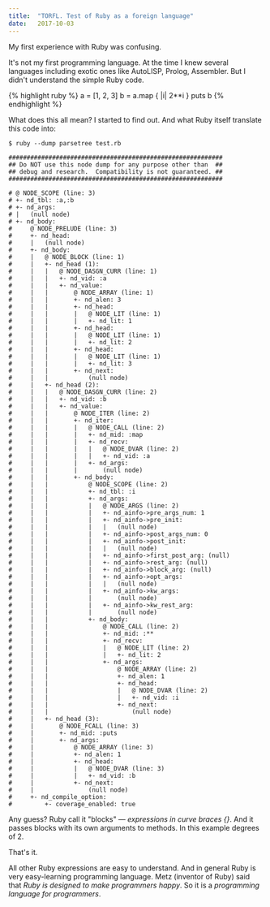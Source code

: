 ```yaml
---
title:  "TORFL. Test of Ruby as a foreign language"
date:   2017-10-03
---
```


My first experience with Ruby was confusing.

It's not my first programming language.
At the time I knew several languages including exotic ones like AutoLISP, Prolog, Assembler.
But I didn't understand the simple Ruby code.

{% highlight ruby %}
a = [1, 2, 3]
b = a.map { |i| 2**i }
puts b
{% endhighlight %}

What does this all mean? I started to find out. And what Ruby itself translate this code into:

```
$ ruby --dump parsetree test.rb 

###########################################################
## Do NOT use this node dump for any purpose other than  ##
## debug and research.  Compatibility is not guaranteed. ##
###########################################################

# @ NODE_SCOPE (line: 3)
# +- nd_tbl: :a,:b
# +- nd_args:
# |   (null node)
# +- nd_body:
#     @ NODE_PRELUDE (line: 3)
#     +- nd_head:
#     |   (null node)
#     +- nd_body:
#     |   @ NODE_BLOCK (line: 1)
#     |   +- nd_head (1):
#     |   |   @ NODE_DASGN_CURR (line: 1)
#     |   |   +- nd_vid: :a
#     |   |   +- nd_value:
#     |   |       @ NODE_ARRAY (line: 1)
#     |   |       +- nd_alen: 3
#     |   |       +- nd_head:
#     |   |       |   @ NODE_LIT (line: 1)
#     |   |       |   +- nd_lit: 1
#     |   |       +- nd_head:
#     |   |       |   @ NODE_LIT (line: 1)
#     |   |       |   +- nd_lit: 2
#     |   |       +- nd_head:
#     |   |       |   @ NODE_LIT (line: 1)
#     |   |       |   +- nd_lit: 3
#     |   |       +- nd_next:
#     |   |           (null node)
#     |   +- nd_head (2):
#     |   |   @ NODE_DASGN_CURR (line: 2)
#     |   |   +- nd_vid: :b
#     |   |   +- nd_value:
#     |   |       @ NODE_ITER (line: 2)
#     |   |       +- nd_iter:
#     |   |       |   @ NODE_CALL (line: 2)
#     |   |       |   +- nd_mid: :map
#     |   |       |   +- nd_recv:
#     |   |       |   |   @ NODE_DVAR (line: 2)
#     |   |       |   |   +- nd_vid: :a
#     |   |       |   +- nd_args:
#     |   |       |       (null node)
#     |   |       +- nd_body:
#     |   |           @ NODE_SCOPE (line: 2)
#     |   |           +- nd_tbl: :i
#     |   |           +- nd_args:
#     |   |           |   @ NODE_ARGS (line: 2)
#     |   |           |   +- nd_ainfo->pre_args_num: 1
#     |   |           |   +- nd_ainfo->pre_init:
#     |   |           |   |   (null node)
#     |   |           |   +- nd_ainfo->post_args_num: 0
#     |   |           |   +- nd_ainfo->post_init:
#     |   |           |   |   (null node)
#     |   |           |   +- nd_ainfo->first_post_arg: (null)
#     |   |           |   +- nd_ainfo->rest_arg: (null)
#     |   |           |   +- nd_ainfo->block_arg: (null)
#     |   |           |   +- nd_ainfo->opt_args:
#     |   |           |   |   (null node)
#     |   |           |   +- nd_ainfo->kw_args:
#     |   |           |       (null node)
#     |   |           |   +- nd_ainfo->kw_rest_arg:
#     |   |           |       (null node)
#     |   |           +- nd_body:
#     |   |               @ NODE_CALL (line: 2)
#     |   |               +- nd_mid: :**
#     |   |               +- nd_recv:
#     |   |               |   @ NODE_LIT (line: 2)
#     |   |               |   +- nd_lit: 2
#     |   |               +- nd_args:
#     |   |                   @ NODE_ARRAY (line: 2)
#     |   |                   +- nd_alen: 1
#     |   |                   +- nd_head:
#     |   |                   |   @ NODE_DVAR (line: 2)
#     |   |                   |   +- nd_vid: :i
#     |   |                   +- nd_next:
#     |   |                       (null node)
#     |   +- nd_head (3):
#     |       @ NODE_FCALL (line: 3)
#     |       +- nd_mid: :puts
#     |       +- nd_args:
#     |           @ NODE_ARRAY (line: 3)
#     |           +- nd_alen: 1
#     |           +- nd_head:
#     |           |   @ NODE_DVAR (line: 3)
#     |           |   +- nd_vid: :b
#     |           +- nd_next:
#     |               (null node)
#     +- nd_compile_option:
#         +- coverage_enabled: true
```
Any guess? Ruby call it "blocks" — _expressions in curve braces {}_.
And it passes blocks with its own arguments to methods.
In this example degrees of 2.

That's it.

All other Ruby expressions are easy to understand.
And in general Ruby is very easy-learning programming language.
Metz (inventor of Ruby) said that _Ruby is designed to make programmers happy_.
So it is a _programming language for programmers_.
